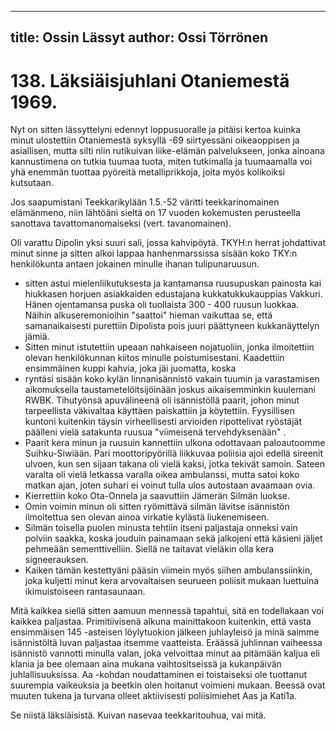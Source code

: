 
---
title: Ossin Lässyt
author: Ossi Törrönen
---

    
# 138. Läksiäisjuhlani Otaniemestä 1969.

Nyt on sitten lässyttelyni edennyt loppusuoralle ja pitäisi kertoa kuinka minut ulostettiin Otaniemestä syksyllä -69 
siirtyessäni oikeaoppisen ja asiallisen, mutta silti niin rutikuivan liike-elämän palvelukseen, jonka ainoana kannustimena on 
tutkia tuumaa tuota, miten tutkimalla ja tuumaamalla voi yhä enemmän tuottaa pyöreitä metalliprikkoja, joita myös 
kolikoiksi kutsutaan.

Jos saapumistani Teekkarikylään 1.5.-52 väritti teekkarinomainen elämänmeno, niin lähtöäni sieltä on 17 vuoden 
kokemusten perusteella sanottava tavattomanomaiseksi (vert. tavanomainen).

Oli varattu Dipolin yksi suuri sali, jossa kahvipöytä. TKYH:n herrat johdattivat minut sinne ja sitten alkoi lappaa 
hanhenmarssissa sisään koko TKY:n henkilökunta antaen jokainen minulle ihanan tulipunaruusun.

- sitten astui mielenliikutuksesta ja kantamansa ruusupuskan painosta kai hiukkasen horjuen asiakkaiden edustajana 
kukkatukkukauppias Vakkuri. Hänen ojentamansa puska oli tuollaista 300 - 400 ruusun luokkaa. Näihin alkuseremonioihin 
"saattoi" hieman vaikuttaa se, että samanaikaisesti purettiin Dipolista pois juuri päättyneen kukkanäyttelyn jämiä.
- Sitten minut istutettiin upeaan nahkaiseen nojatuoliin, jonka ilmoitettiin olevan henkilökunnan kiitos minulle 
poistumisestani. Kaadettiin ensimmäinen kuppi kahvia, joka jäi juomatta, koska
- ryntäsi sisään koko kylän linnanisännistö vakain tuumin ja varastamisen aikomuksella taustametelöitsijöinään joskus 
aikaisemminkin kuulemani RWBK.
Tihutyönsä apuvälineenä oli isännistöllä paarit, johon minut tarpeellista väkivaltaa käyttäen paiskattiin ja köytettiin. 
Fyysillisen kuntoni kuitenkin täysin virheellisesti arvioiden ripottelivat ryöstäjät päälleni vielä satakunta ruusua "viimeisenä 
tervehdyksenään" .
- Paarit kera minun ja ruusuin kannettiin ulkona odottavaan paloautoomme Suihku-Siwiään. Pari moottoripyörillä liikkuvaa 
poliisia ajoi edellä sireenit ulvoen, kun sen sijaan takana oli vielä kaksi, jotka tekivät samoin. Sateen varalta oli vielä 
letkassa varalla oikea ambulanssi, mutta satoi koko matkan ajan, joten suhari ei voinut tulla ulos autostaan avaamaan ovia.
- Kierrettiin koko Ota-Onnela ja saavuttiin Jämerän Silmän luokse.
- Omin voimin minun oli sitten ryömittävä silmän lävitse isännistön ilmoitettua sen olevan ainoa virkatie kylästä 
liukenemiseen.
- Silmän toisella puolen minusta tehtiin itseni paljastaja onneksi vain polviin saakka, koska jouduin painamaan sekä 
jalkojeni että käsieni jäljet pehmeään sementtivelliin. Siellä ne taitavat vieläkin olla kera signeerauksen.
- Kaiken tämän kestettyäni pääsin viimein myös siihen ambulanssiinkin, joka kuljetti minut kera arvovaltaisen seurueen 
poliisit mukaan luettuina ikimuistoiseen rantasaunaan.

Mitä kaikkea siellä sitten aamuun mennessä tapahtui, sitä en todellakaan voi kaikkea paljastaa. Primitiivisenä alkuna 
mainittakoon kuitenkin, että vasta ensimmäisen 145 -asteisen löylytuokion jälkeen juhlayleisö ja minä saimme isännistöltä 
luvan paljastaa itsemme vaatteista. Eräässä juhlinnan vaiheessa isännistö vannotti minulla valan, joka velvoittaa minut aa 
pitämään kaljua eli klania ja bee olemaan aina mukana vaihtositseissä ja kukanpäivän juhlallisuuksissa. Aa -kohdan 
noudattaminen ei toistaiseksi ole tuottanut suurempia vaikeuksia ja beetkin olen hoitanut voimieni mukaan. Beessä ovat 
muuten tukena ja turvana olleet aktiivisesti poliisimiehet Aas ja Kati1a.

Se niistä läksiäisistä. Kuivan nasevaa teekkaritouhua, vai mitä.
